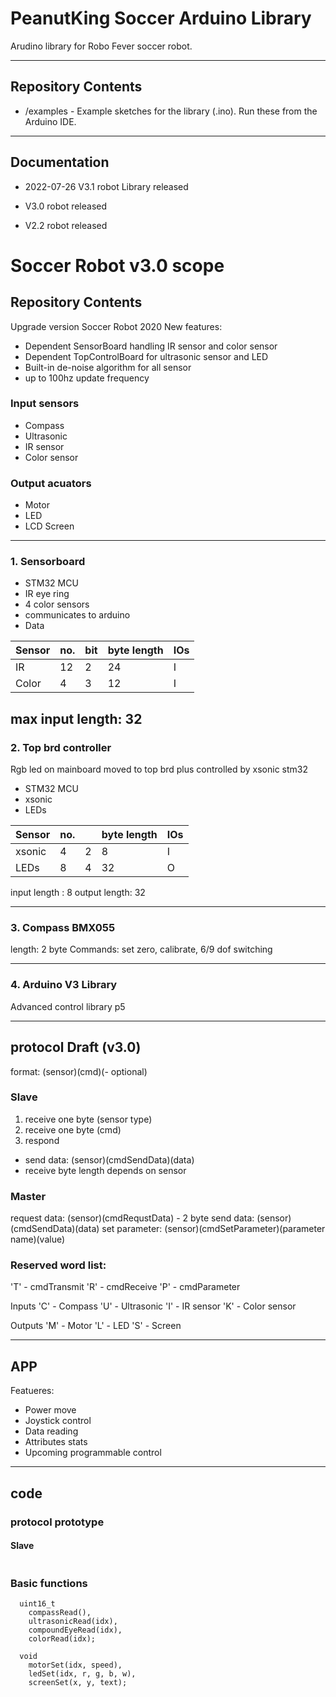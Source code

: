 # PeanutKing Soccer Arduino Library

Arudino library for Robo Fever soccer robot.

---

## Repository Contents

 * /examples - Example sketches for the library (.ino). Run these from the Arduino IDE.
 
---

## Documentation

 * 2022-07-26 V3.1 robot Library released

 * V3.0 robot released

 * V2.2 robot released
 



# Soccer Robot v3.0 scope

## Repository Contents
Upgrade version Soccer Robot 2020
New features:
- Dependent SensorBoard handling IR sensor and color sensor
- Dependent TopControlBoard for ultrasonic sensor and LED
- Built-in de-noise algorithm for all sensor
- up to 100hz update frequency

### Input sensors
- Compass 
- Ultrasonic
- IR sensor
- Color sensor

### Output acuators
- Motor
- LED
- LCD Screen

---
### 1. Sensorboard
- STM32 MCU 
- IR eye ring
- 4 color sensors
- communicates to arduino
- Data

|Sensor| no. | bit | byte length | IOs |
| --- | --- | --- | --- | --- |
| IR | 12 | 2 | 24 | I |
|Color| 4 | 3 | 12 | I |

max input length: 32
---
### 2. Top brd controller
Rgb led on mainboard moved to top brd 
plus controlled by xsonic stm32
- STM32 MCU 
- xsonic
- LEDs

|Sensor| no. |  | byte length | IOs |
| --- | --- | --- | --- | --- |
|xsonic| 4 | 2 | 8  | I |
| LEDs | 8 | 4 | 32 | O |

input length : 8
output length: 32

---

### 3. Compass BMX055
length: 2 byte
Commands: set zero, calibrate, 6/9 dof switching

---
### 4. Arduino V3 Library
Advanced control library p5

---
## protocol Draft (v3.0)
format: (sensor)(cmd)(- optional)

### Slave
1. receive one byte (sensor type)
2. receive one byte (cmd)
3. respond
- send data: (sensor)(cmdSendData)(data)
- receive byte length depends on sensor

### Master
request data: (sensor)(cmdRequstData) - 2 byte
send data: (sensor)(cmdSendData)(data)
set parameter: (sensor)(cmdSetParameter)(parameter name)(value)

### Reserved word list:
'T' - cmdTransmit
'R' - cmdReceive
'P' - cmdParameter

Inputs
'C' - Compass
'U' - Ultrasonic
'I' - IR sensor
'K' - Color sensor

Outputs
'M' - Motor
'L' - LED
'S' - Screen

---
## APP
Featueres:
- Power move
- Joystick control
- Data reading
- Attributes stats
- Upcoming programmable control

---
## code

### protocol prototype

#### Slave
```
```

### Basic functions
```
  uint16_t
    compassRead(),
    ultrasonicRead(idx),
    compoundEyeRead(idx),
    colorRead(idx);

  void
    motorSet(idx, speed),
    ledSet(idx, r, g, b, w),
    screenSet(x, y, text);
```
